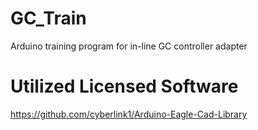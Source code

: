 # GC_Train
Arduino training program for in-line GC controller adapter

# Utilized Licensed Software
https://github.com/cyberlink1/Arduino-Eagle-Cad-Library
